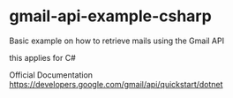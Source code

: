 # gmail-api-example-csharp

Basic example on how to retrieve mails using the  Gmail API

this applies for C#

Official Documentation
https://developers.google.com/gmail/api/quickstart/dotnet
